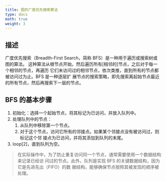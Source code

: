 ```yaml
---
title: 图的广度优先搜索算法
type: docs
math: true
weight: 3
---
```


## 描述

广度优先搜索（Breadth-First Search，简称 BFS）是一种用于遍历或搜索树或图的算法。
这种算法从根节点开始，然后遍历所有[相邻的]节点，之后对于每一个相邻的节点，再遍历
它们未访问过的相邻节点，依次类推，直到所有的节点都被访问过为止。BFS 是一种逐层扩
展节点的搜索策略，即先搜索离起始节点最近的所有节点，然后再搜索下一层的节点。

## BFS 的基本步骤

1. 初始化：选择一个起始节点，将其标记为已访问，并放入队列中。
2. 处理队列中的节点：
   1. 从队列中移除第一个节点。
   2. 对于这个节点，访问它所有的邻接点。如果某个邻接点没有被访问过，则标记这个邻
      接点为已访问，并将其添加到队列的末尾。
3. loop[2]，直到队列为空。

> 在实际操作中，为了防止重复访问同一个节点，通常需要使用一个数据结构来记录已经访
> 问过的节点。此外，队列是实现 BFS 的关键数据结构，因为它是先进先出（FIFO）的数
> 据结构，能够确保节点按照其被发现的顺序被处理。
